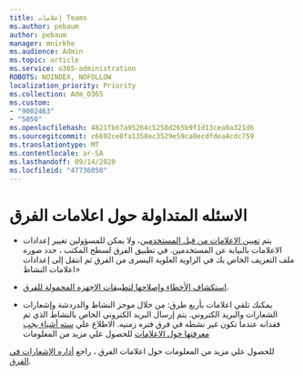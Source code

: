 ```yaml
---
title: إعلامات Teams
ms.author: pebaum
author: pebaum
manager: mnirkhe
ms.audience: Admin
ms.topic: article
ms.service: o365-administration
ROBOTS: NOINDEX, NOFOLLOW
localization_priority: Priority
ms.collection: Adm_O365
ms.custom:
- "9002463"
- "5050"
ms.openlocfilehash: 4821fb67a95264c5258d265b9f1d13cea0a321d6
ms.sourcegitcommit: c6692ce0fa1358ec3529e59ca0ecdfdea4cdc759
ms.translationtype: MT
ms.contentlocale: ar-SA
ms.lasthandoff: 09/14/2020
ms.locfileid: "47736050"
---
```

# <a name="teams-notifications-faq"></a>الاسئله المتداولة حول اعلامات الفرق


- يتم [تعيين الاعلامات من قبل المستخدمين](https://support.microsoft.com/office/1cc31834-5fe5-412b-8edb-43fecc78413d)، ولا يمكن للمسؤولين تغيير إعدادات الاعلامات بالنيابة عن المستخدمين. في تطبيق الفرق لسطح المكتب ، حدد صوره ملف التعريف الخاص بك في الزاوية العلوية اليسرى من الفرق ثم انتقل إلى إعدادات اعلامات النشاط>

- [استكشاف الأخطاء وإصلاحها لتطبيقات الاجهزه المحمولة للفرق](https://support.microsoft.com/office/6d125ac2-e440-4fab-8e4c-2227a52d460c).

- يمكنك تلقي اعلامات بأربع طرق: من خلال موجز النشاط والدردشة وإشعارات الشعارات والبريد الكتروني. يتم إرسال البريد الكتروني الخاص بالنشاط الذي تم فقدانه عندما تكون غير نشطه في فرق فتره زمنيه. الاطلاع علي [سته أشياء يجب معرفتها حول الاعلامات](https://support.microsoft.com/office/abb62c60-3d15-4968-b86a-42fea9c22cf4) للحصول علي مزيد من المعلومات

للحصول علي مزيد من المعلومات حول اعلامات الفرق ، راجع  [أداره الإشعارات في الفرق](https://support.office.com/article/1cc31834-5fe5-412b-8edb-43fecc78413d#ID0EAABAAA).
